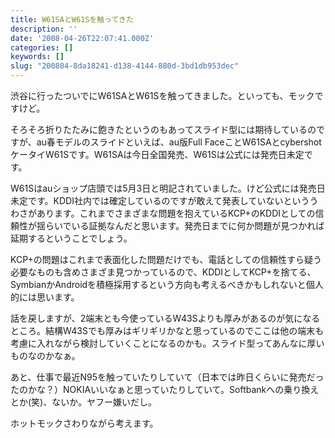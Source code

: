 ```yaml
---
title: W61SAとW61Sを触ってきた
description: ''
date: '2008-04-26T22:07:41.000Z'
categories: []
keywords: []
slug: "200804-8da18241-d138-4144-880d-3bd1db953dec"
---
```

渋谷に行ったついでにW61SAとW61Sを触ってきました。といっても、モックですけど。

そろそろ折りたたみに飽きたというのもあってスライド型には期待しているのですが、au春モデルのスライドといえば、au版Full FaceことW61SAとcybershotケータイW61Sです。W61SAは今日全国発売、W61Sは公式には発売日未定です。

W61Sはauショップ店頭では5月3日と明記されていました。けど公式には発売日未定です。KDDI社内では確定しているのですが敢えて発表していないといううわさがあります。これまでさまざまな問題を抱えているKCP+のKDDIとしての信頼性が揺らいでいる証拠なんだと思います。発売日までに何か問題が見つかれば延期するということでしょう。

KCP+の問題はこれまで表面化した問題だけでも、電話としての信頼性すら疑う必要なものも含めさまざま見つかっているので、KDDIとしてKCP+を捨てる、SymbianかAndroidを積極採用するという方向も考えるべきかもしれないと個人的には思います。

話を戻しますが、2端末とも今使っているW43Sよりも厚みがあるのが気になるところ。結構W43Sでも厚みはギリギリかなと思っているのでここは他の端末も考慮に入れながら検討していくことになるのかも。スライド型ってあんなに厚いものなのかなぁ。

あと、仕事で最近N95を触っていたりしていて（日本では昨日くらいに発売だったのかな？）NOKIAいいなぁと思っていたりしていて。Softbankへの乗り換えとか(笑)、ないか。ヤフー嫌いだし。

ホットモックさわりながら考えます。